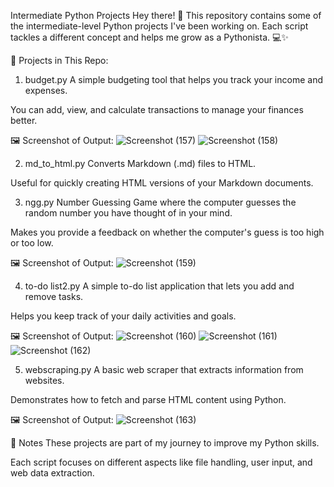 Intermediate Python Projects
Hey there! 👋 This repository contains some of the intermediate-level Python projects I've been working on. Each script tackles a different concept and helps me grow as a Pythonista. 💻✨

📁 Projects in This Repo:
1. budget.py
A simple budgeting tool that helps you track your income and expenses.

You can add, view, and calculate transactions to manage your finances better.

🖼️ Screenshot of Output:
![Screenshot (157)](https://github.com/user-attachments/assets/ad0f9255-147a-49a5-bcba-02ca845f9eef)
![Screenshot (158)](https://github.com/user-attachments/assets/c8b3435c-e3e7-44bd-a294-259d6bcf7fe2)


2. md_to_html.py
Converts Markdown (.md) files to HTML.

Useful for quickly creating HTML versions of your Markdown documents.

3. ngg.py
Number Guessing Game where the computer guesses the random number you have thought of in your mind.

Makes you provide a feedback on whether the computer's guess is too high or too low.

🖼️ Screenshot of Output:
![Screenshot (159)](https://github.com/user-attachments/assets/a25dec30-5d77-4d97-9b59-6cc2782a7585)


4. to-do list2.py
A simple to-do list application that lets you add and remove tasks.

Helps you keep track of your daily activities and goals.

🖼️ Screenshot of Output:
![Screenshot (160)](https://github.com/user-attachments/assets/0c2d9bf2-41b0-4916-81b9-8e07d933e31b) 
![Screenshot (161)](https://github.com/user-attachments/assets/c4879ecb-221c-43f4-8ef9-e316ff04163d)
![Screenshot (162)](https://github.com/user-attachments/assets/a97fe03a-b243-45fb-b06d-96dee935e583)




5. webscraping.py
A basic web scraper that extracts information from websites.

Demonstrates how to fetch and parse HTML content using Python.

🖼️ Screenshot of Output:
![Screenshot (163)](https://github.com/user-attachments/assets/4960ab68-e690-480d-b478-3fc7bfccb3e3)


💬 Notes
These projects are part of my journey to improve my Python skills.

Each script focuses on different aspects like file handling, user input, and web data extraction.
